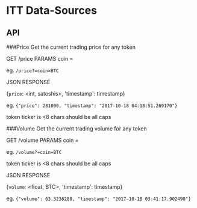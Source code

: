 # ITT Data-Sources


## API

###Price
Get the current trading price for any token

GET /price
PARAMS coin = <token ticker>

eg. `/price?=coin=BTC`

JSON RESPONSE

{`price`: <int, satoshis>, 'timestamp': timestamp}

eg.
`{"price": 281000, "timestamp": "2017-10-18 04:18:51.269170"}`

token ticker is <8 chars should be all caps



###Volume
Get the current trading volume for any token

GET /volume
PARAMS coin = <token ticker>

eg. `/volume?=coin=BTC`

token ticker is <8 chars should be all caps

JSON RESPONSE

{`volume`: <float, BTC>, 'timestamp': timestamp}

eg.
`{"volume": 63.3236288, "timestamp": "2017-10-18 03:41:17.902490"}`

